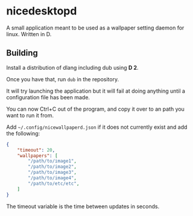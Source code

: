 # nicedesktopd
A small application meant to be used as a wallpaper setting daemon for linux. Written in D.

## Building
Install a distribution of dlang including dub using **D 2**.

Once you have that, run `dub` in the repository.

It will try launching the application but it will fail at doing anything until a configuration file has been made.

You can now Ctrl+C out of the program, and copy it over to an path you want to run it from.

Add `~/.config/nicewallpaperd.json` if it does not currently exist and add the following:

```json
{
    "timeout": 20,
    "wallpapers": [
        "/path/to/image1",
        "/path/to/image2",
        "/path/to/image3",
        "/path/to/image4",
        "/path/to/etc/etc",
    ]
}
```

The timeout variable is the time between updates in seconds.
